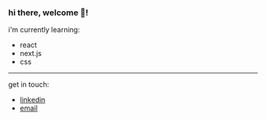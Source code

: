 ### hi there, welcome 👋!
i'm currently learning:
- react
- next.js
- css
---
get in touch:
- [linkedin](https://www.linkedin.com/in/steph-kama-kama/)
- [email](mailto:kamakama@grinnell.edu)
